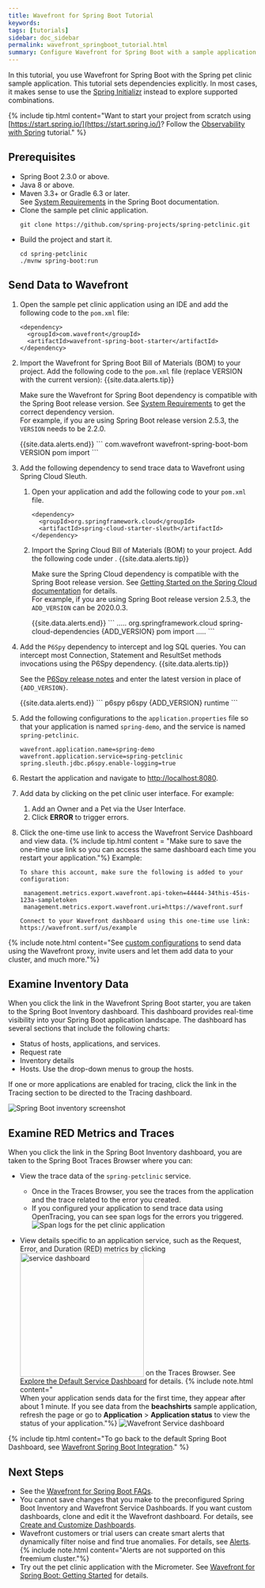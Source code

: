 ```yaml
---
title: Wavefront for Spring Boot Tutorial
keywords:
tags: [tutorials]
sidebar: doc_sidebar
permalink: wavefront_springboot_tutorial.html
summary: Configure Wavefront for Spring Boot with a sample application.
---
```

In this tutorial, you use Wavefront for Spring Boot with the Spring pet clinic sample application. This tutorial sets dependencies explicitly. In most cases, it makes sense to use the [Spring Initializr](https://start.spring.io/) instead to explore supported combinations.

{% include tip.html content="Want to start your project from scratch using [https://start.spring.io/](https://start.spring.io/)? Follow the [Observability with Spring](https://spring.io/guides/gs/tanzu-observability/) tutorial." %}

<!---
## Video
Let's take a look at how you can configure your Spring Boot application with Wavefront for Spring Boot to send data to Wavefront and analyze this data.

<iframe width="640" height="360" src="https://www.youtube.com/embed/Jxwf-Iw-3T8" frameborder="0" allow="accelerometer; autoplay; encrypted-media; gyroscope; picture-in-picture" allowfullscreen></iframe>
--->

## Prerequisites

* Spring Boot 2.3.0 or above.
* Java 8 or above.
* Maven 3.3+ or Gradle 6.3 or later.
  <br/>See [System Requirements](https://docs.spring.io/spring-boot/docs/2.3.x/reference/html/getting-started.html#getting-started-system-requirements) in the Spring Boot documentation.
* Clone the sample pet clinic application.
  ```
  git clone https://github.com/spring-projects/spring-petclinic.git
  ```
* Build the project and start it.
  ```
  cd spring-petclinic
  ./mvnw spring-boot:run
  ```

## Send Data to Wavefront

1. Open the sample pet clinic application using an IDE and add the following code to the `pom.xml` file:
    ```
    <dependency>
      <groupId>com.wavefront</groupId>
      <artifactId>wavefront-spring-boot-starter</artifactId>
    </dependency>
    ```
1. Import the Wavefront for Spring Boot Bill of Materials (BOM) to your project. Add the following code to the `pom.xml` file (replace VERSION with the current version):
    {{site.data.alerts.tip}}
      <p> Make sure the Wavefront for Spring Boot dependency is compatible with the Spring Boot release version. See <a href="wavefront_springboot.html#versionCompatibility">System Requirements</a> to get the correct dependency version.
      <br/>
      For example, if you are using Spring Boot release version 2.5.3, the <code>VERSION</code> needs to be 2.2.0.
      </p>
    {{site.data.alerts.end}}
    ```
    <dependencyManagement>
    <dependencies>
      <dependency>
        <groupId>com.wavefront</groupId>
        <artifactId>wavefront-spring-boot-bom</artifactId>
        <version>VERSION</version>
        <type>pom</type>
        <scope>import</scope>
      </dependency>
    </dependencies>
    </dependencyManagement>
    ```

1. Add the following dependency to send trace data to Wavefront using Spring Cloud Sleuth.
    1. Open your application and add the following code to your <code>pom.xml</code> file. 
        ```
        <dependency>
          <groupId>org.springframework.cloud</groupId>
          <artifactId>spring-cloud-starter-sleuth</artifactId>
        </dependency>
        ```
      
    1. Import the Spring Cloud Bill of Materials (BOM) to your project. Add the following code under <dependencyManagement>.
        {{site.data.alerts.tip}}
          <p>Make sure the Spring Cloud dependency is compatible with the Spring Boot release version. See <a href="https://spring.io/projects/spring-cloud#getting-started">Getting Started on the Spring Cloud documentation</a> for details.
          <br/>
          For example, if you are using Spring Boot release version 2.5.3, the <code>ADD_VERSION</code> can be 2020.0.3.
          </p>
        {{site.data.alerts.end}}
        ```
        <dependencyManagement>
          <dependencies>
            .....
            <dependency>
              <groupId>org.springframework.cloud</groupId>
              <artifactId>spring-cloud-dependencies</artifactId>
              <version>{ADD_VERSION}</version>
              <type>pom</type>
              <scope>import</scope>
            </dependency>
            .....
          </dependencies>
        </dependencyManagement>
        ```

1. Add the `P6Spy` dependency to intercept and log SQL queries. You can intercept most Connection, Statement and ResultSet methods invocations using the P6Spy dependency.
    {{site.data.alerts.tip}}
      <p>See the <a href="https://p6spy.readthedocs.io/en/latest/releasenotes.html">P6Spy release notes</a> and enter the latest version in place of <code>{ADD_VERSION}</code>.</p>
    {{site.data.alerts.end}}
    ```
    <dependency>
      <groupId>p6spy</groupId>
      <artifactId>p6spy</artifactId>
      <version>{ADD_VERSION}</version>
      <scope>runtime</scope>
    </dependency>
    ```
    
1. Add the following configurations to the `application.properties` file so that your application is named `spring-demo`, and the service is named `spring-petclinic`.
    ```
    wavefront.application.name=spring-demo
    wavefront.application.service=spring-petclinic
    spring.sleuth.jdbc.p6spy.enable-logging=true
    ```
1. Restart the application and navigate to [http://localhost:8080](http://localhost:8080/).
1. Add data by clicking on the pet clinic user interface.
    For example:
    1. Add an Owner and a Pet via the User Interface.
    2. Click **ERROR** to trigger errors.
1. Click the one-time use link to access the Wavefront Service Dashboard and view data.
    {% include tip.html content = "Make sure to save the one-time use link so you can access the same dashboard each time you restart your application."%}
    Example:
    ```
    To share this account, make sure the following is added to your configuration:

     management.metrics.export.wavefront.api-token=44444-34this-45is-123a-sampletoken
     management.metrics.export.wavefront.uri=https://wavefront.surf

    Connect to your Wavefront dashboard using this one-time use link:
    https://wavefront.surf/us/example
    ```

  {% include note.html content="See [custom configurations](wavefront_springboot.html#custom-configurations) to send data using the Wavefront proxy, invite users and let them add data to your cluster, and much more."%}

## Examine Inventory Data

When you click the link in the Wavefront Spring Boot starter, you are taken to the Spring Boot Inventory dashboard. This dashboard provides real-time visibility into your Spring Boot application landscape. The dashboard has several sections that include the following charts:

* Status of hosts, applications, and services.
* Request rate
* Inventory details
* Hosts. Use the drop-down menus to group the hosts.

If one or more applications are enabled for tracing, click the link in the Tracing section to be directed to the Tracing dashboard.

![Spring Boot inventory screenshot](images/springboot_metrics_callout.png)

## Examine RED Metrics and Traces

When you click the link in the Spring Boot Inventory dashboard, you are taken to the Spring Boot Traces Browser where you can:

* View the trace data of the `spring-petclinic` service.
  * Once in the Traces Browser, you see the traces from the application and the trace related to the error you created.
  * If you configured your application to send trace data using OpenTracing, you can see span logs for the errors you triggered.
  ![Span logs for the pet clinic application](/images/springboot_span_logs_pet_clinic.png)

* View details specific to an application service, such as the Request, Error, and Duration (RED) metrics by clicking <img src="images/spring_boot_service_dashboard_from_tracing_browser.png" style="vertical-align:text-bottom;width:250px" alt="service dashboard"/> on the Traces Browser. See [Explore the Default Service Dashboard](tracing_service_dashboard.html) for details.
  {% include note.html content="<br/>When your application sends data for the first time, they appear after about 1 minute. If you see data from the **beachshirts** sample application, refresh the page or go to **Application** > **Application status** to view the status of your application."%}
  ![Wavefront Service dashboard](/images/springboot_service_dashboard.png)

{% include tip.html content="To go back to the default Spring Boot Dashboard, see [Wavefront Spring Boot Integration](wavefront_springboot.html#wavefront-spring-boot-integration)." %}

## Next Steps

* See the [Wavefront for Spring Boot FAQs](wavefront_spring_boot_faq.html).
* You cannot save changes that you make to the preconfigured Spring Boot Inventory and Wavefront Service Dashboards. If you want custom dashboards, clone and edit it the Wavefront dashboard. For details, see [Create and Customize Dashboards](ui_dashboards.html).
* Wavefront customers or trial users can create smart alerts that dynamically filter noise and find true anomalies. For details, see [Alerts](alerts.html).
    {% include note.html content="Alerts are not supported on this freemium cluster."%}
* Try out the pet clinic application with the Micrometer. See [Wavefront for Spring Boot: Getting Started](https://tanzu.vmware.com/developer/guides/spring/spring-wavefront-gs/) for details.
